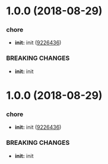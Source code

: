 # 1.0.0 (2018-08-29)


### chore

* **init:** init ([9226436](https://github.com/shairez/test-semantic/commit/9226436))


### BREAKING CHANGES

* **init:** init

# 1.0.0 (2018-08-29)


### chore

* **init:** init ([9226436](https://github.com/shairez/test-semantic/commit/9226436))


### BREAKING CHANGES

* **init:** init

